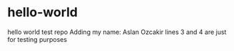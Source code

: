 # hello-world
hello world test repo
Adding my name: Aslan Ozcakir
lines 3 and 4 are just for testing purposes
